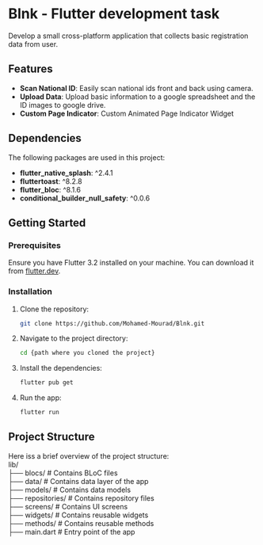 # Blnk - Flutter development task

Develop a small cross-platform application that collects basic registration data from user.

## Features

- **Scan National ID**: Easily scan national ids front and back using camera.
- **Upload Data**: Upload basic information to a google spreadsheet and the ID images to google drive.
- **Custom Page Indicator**: Custom Animated Page Indicator Widget

## Dependencies

The following packages are used in this project:

- **flutter_native_splash**: ^2.4.1
- **fluttertoast**: ^8.2.8
- **flutter_bloc**: ^8.1.6
- **conditional_builder_null_safety**: ^0.0.6


## Getting Started

### Prerequisites

Ensure you have Flutter 3.2 installed on your machine. You can download it from [flutter.dev](https://flutter.dev/).

### Installation

1. Clone the repository:
   ```sh
   git clone https://github.com/Mohamed-Mourad/Blnk.git

2. Navigate to the project directory:
   ```sh
   cd {path where you cloned the project}
3. Install the dependencies:
   ```sh
   flutter pub get

4. Run the app:
   ```sh
   flutter run

## Project Structure

Here iss a brief overview of the project structure:  
lib/  
├── blocs/               # Contains BLoC files  
├── data/                # Contains data layer of the app  
├── models/              # Contains data models  
├── repositories/        # Contains repository files  
├── screens/             # Contains UI screens  
├── widgets/             # Contains reusable widgets  
├── methods/             # Contains reusable methods  
├── main.dart            # Entry point of the app